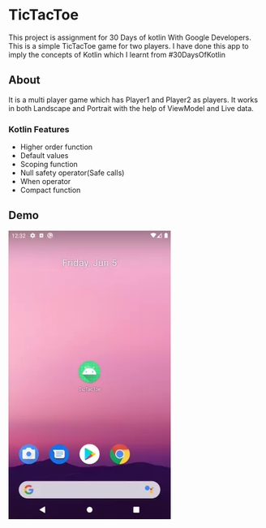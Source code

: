 # TicTacToe
This project is assignment for 30 Days of kotlin With Google Developers. This is a simple TicTacToe game for two players. I have done this app to imply the concepts of Kotlin which I learnt from #30DaysOfKotlin

## About
It is a multi player game which has Player1 and Player2 as players. It works in both Landscape and Portrait with the help of ViewModel and Live data.

### Kotlin Features
 - Higher order function
 - Default values 
 - Scoping function
 - Null safety operator(Safe calls)
 - When operator
 - Compact function
 
 
## Demo

![demo](https://raw.githubusercontent.com/amardeepkumar/TicTacToe/master/demo.webp)
